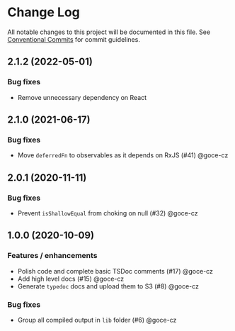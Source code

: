 # Change Log

All notable changes to this project will be documented in this file.
See [Conventional Commits](https://conventionalcommits.org) for commit guidelines.

## 2.1.2 (2022-05-01)

### Bug fixes

- Remove unnecessary dependency on React


## 2.1.0 (2021-06-17)

### Bug fixes

- Move `deferredFn` to observables as it depends on RxJS (#41) @goce-cz


## 2.0.1 (2020-11-11)

### Bug fixes

- Prevent `isShallowEqual` from choking on null (#32) @goce-cz


## 1.0.0 (2020-10-09)

### Features / enhancements

- Polish code and complete basic TSDoc comments (#17) @goce-cz 
- Add high level docs (#15) @goce-cz 
- Generate `typedoc` docs and upload them to S3 (#8) @goce-cz 

### Bug fixes

- Group all compiled output in `lib` folder (#6) @goce-cz
